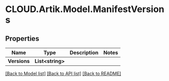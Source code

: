 # CLOUD.Artik.Model.ManifestVersions
## Properties

Name | Type | Description | Notes
------------ | ------------- | ------------- | -------------
**Versions** | **List&lt;string&gt;** |  | 

[[Back to Model list]](../README.md#documentation-for-models) [[Back to API list]](../README.md#documentation-for-api-endpoints) [[Back to README]](../README.md)

